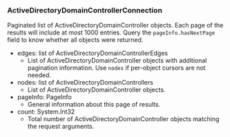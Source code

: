 ### ActiveDirectoryDomainControllerConnection
Paginated list of ActiveDirectoryDomainController objects. Each page of the results will include at most 1000 entries. Query the `pageInfo.hasNextPage` field to know whether all objects were returned.

- edges: list of ActiveDirectoryDomainControllerEdges
  - List of ActiveDirectoryDomainController objects with additional pagination information. Use `nodes` if per-object cursors are not needed.
- nodes: list of ActiveDirectoryDomainControllers
  - List of ActiveDirectoryDomainController objects.
- pageInfo: PageInfo
  - General information about this page of results.
- count: System.Int32
  - Total number of ActiveDirectoryDomainController objects matching the request arguments.
